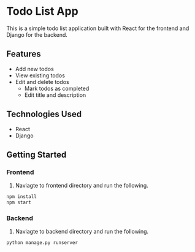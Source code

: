 # Todo List App

This is a simple todo list application built with React for the frontend and Django for the backend.

## Features

- Add new todos
- View existing todos
- Edit and delete todos
  - Mark todos as completed
  - Edit title and description

## Technologies Used

- React
- Django

## Getting Started

### Frontend

1. Naviagte to frontend directory and run the following.

```bash
npm install
npm start
```

### Backend

1. Naviagte to backend directory and run the following.

```bash
python manage.py runserver
```
